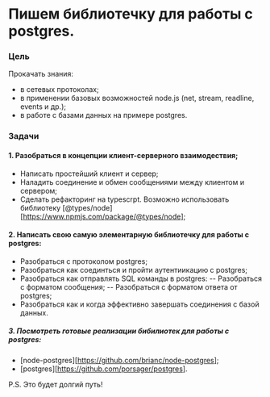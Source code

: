 # Пишем библиотечку для работы с postgres.

### Цель

Прокачать знания:

- в сетевых протоколах;
- в применении базовых возможностей node.js (net, stream, readline, events и др.);
- в работе с базами данных на примере postgres.

### Задачи

#### 1. Разобраться в концепции клиент-серверного взаимодествия;

- Написать простейший клиент и сервер;
- Наладить соединение и обмен сообщениями между клиентом и сервером;
- Сделать рефакторинг на typescrpt. Возможно использовать библиотеку [@types/node][https://www.npmjs.com/package/@types/node];

#### 2. Написать свою самую элементарную библиотечку для работы с postgres:

- Разобраться с протоколом postgres;
- Разобраться как соединться и пройти аутентиикацию с postgres;
- Разобраться как отправлять SQL команды в postgres:
  -- Разобраться с форматом сообщения;
  -- Разобраться с форматом ответа от postgres;
- Разобраться как и когда эффективно завершать соединения с базой данных.

##### 3. Посмотреть готовые реализации бибилиотек для работы с postgres:

- [node-postgres][https://github.com/brianc/node-postgres];
- [postgres][https://github.com/porsager/postgres].

P.S. Это будет долгий путь!
